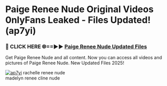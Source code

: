 # Paige Renee Nude Original Videos 0nlyFans Leaked - Files Updated! (ap7yi)

<h3>🔴 CLICK HERE 🌐==►► <a href="https://tinyurl.com/5h6xmrr3" rel="nofollow">Paige Renee Nude Updated Files</a></h3>

Get Paige Renee Nude and all content. Now you can access all videos and pictures of Paige Renee Nude. New Updated Files 2025!

[![ap7yi](https://i.imgur.com/KVD873Z.gif)](https://tinyurl.com/5h6xmrr3)
rachelle renee nude<br>
madelyn renee cline nude
